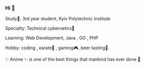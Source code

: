 ### Hi 👋 

Study:school:: 3rd year student, Kyiv Polytechnic Institute

Specialty: Technical cybernetics:space_invader:

Learning: Web Development, Java , GO , PHP

Hobby: coding , кarate:kimono: , gaming:video_game:, beer tasting:beers:.

:sparkles: Anime :sparkles: is one of the best things that mankind has ever done :japanese_castle:
